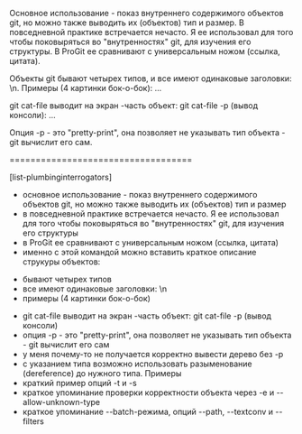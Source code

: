 Основное использование - показ внутреннего содержимого объектов git, но можно также выводить их (объектов) тип и размер. В повседневной практике встречается нечасто. Я ее использовал для того чтобы поковыряться во "внутренностях" git, для изучения его структуры. В ProGit ее сравнивают с универсальным ножом (ссылка, цитата).

Объекты git бывают четырех типов, и все имеют одинаковые заголовки: <type> <size>\n<content>. Примеры (4 картинки бок-о-бок):
...

git cat-file выводит на экран <content>-часть объект: git cat-file -p <object> (вывод консоли):
...

Опция -p - это "pretty-print", она позволяет не указывать тип объекта - git вычислит его сам.

===================================

[list-plumbinginterrogators]

- основное использование - показ внутреннего содержимого объектов git, но можно также выводить их (объектов) тип и размер
- в повседневной практике встречается нечасто. Я ее использовал для того чтобы поковыряться во "внутренностях" git, для изучения его структуры
- в ProGit ее сравнивают с универсальным ножом (ссылка, цитата)
- именно с этой командой можно вставить краткое описание струкуры объектов:
 * бывают четырех типов
 * все имеют одинаковые заголовки: <type> <size>\n<content>
 * примеры (4 картинки бок-о-бок)
- git cat-file выводит на экран <content>-часть объект: git cat-file -p <object> (вывод консоли)
- опция -p - это "pretty-print", она позволяет не указывать тип объекта - git вычислит его сам
- у меня почему-то не получается корректно вывести дерево без -p
- с указанием типа возможно использовать разыменование (dereference) до нужного типа. Примеры
- краткий пример опций -t и -s
- краткое упоминание проверки корректности объекта через -e и --allow-unknown-type
- краткое упоминание --batch-режима, опций --path, --textconv и --filters
